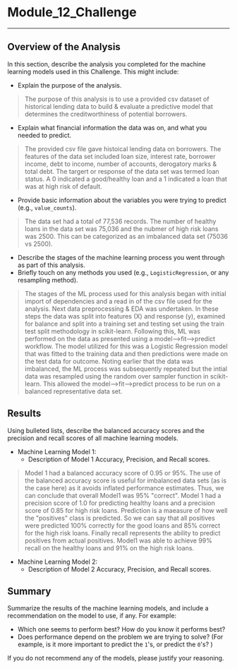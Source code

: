 # Module_12_Challenge
***
## Overview of the Analysis

In this section, describe the analysis you completed for the machine learning models used in this Challenge. This might include:

* Explain the purpose of the analysis.
> The purpose of this analysis is to use a provided csv dataset of historical lending data to build & evaluate a predictive model that determines the creditworthiness of potential borrowers.
* Explain what financial information the data was on, and what you needed to predict.
> The provided csv file gave histoical lending data on borrowers.  The features of the data set included loan size, interest rate, borrower income, debt to income, number of accounts, derogatory marks & total debt.  The targert or response of the data set was termed loan status.  A 0 indicated a good/healthy loan and a 1 indicated a loan that was at high risk of default.
* Provide basic information about the variables you were trying to predict (e.g., `value_counts`).
> The data set had a total of 77,536 records.  The number of healthy loans in the data set was 75,036 and the nubmer of high risk loans was 2500.  This can be categorized as an imbalanced data set (75036 vs 2500).
* Describe the stages of the machine learning process you went through as part of this analysis.
* Briefly touch on any methods you used (e.g., `LogisticRegression`, or any resampling method).
> The stages of the ML process used for this analysis began with initial import of dependencies and a read in of the csv file used for the analysis. Next data preprocessing & EDA was undertaken. In these steps the data was split into features (X) and response (y), examined for balance and split into a training set and testing set using the train test split methodology in scikit-learn.  Following this, ML was performed on the data as presented using a model-->fit-->predict workflow.  The model utilized for this was a Logistic Regression model that was fitted to the training data and then predictions were made on the test data for outcome.  Noting earlier that the data was imbalanced, the ML process was subsequently repeated but the intial data was resampled using the random over sampler function in scikit-learn. This allowed the model-->fit-->predict process to be run on a balanced representative data set. 
## Results

Using bulleted lists, describe the balanced accuracy scores and the precision and recall scores of all machine learning models.

* Machine Learning Model 1:
  * Description of Model 1 Accuracy, Precision, and Recall scores.
> Model 1 had a balanced accuracy score of 0.95 or 95%. The use of the balanced accuracy score is useful for imbalanced data sets (as is the case here) as it avoids inflated performance estimates.  Thus, we can conclude that overall Model1 was 95% "correct".
> Model 1 had a precision score of 1.0 for predicting healthy loans and a precision score of 0.85 for high risk loans. Prediction is a maeasure of how well the "positives" class is predicted. So we can say that all positives were predicted 100% correctly for the good loans and 85% correct for the high risk loans. Finally recall represents the ability to predict positives from actual positives.  Model1 was able to achieve 99% recall on the healthy loans and 91% on the high risk loans.


* Machine Learning Model 2:
  * Description of Model 2 Accuracy, Precision, and Recall scores.

## Summary

Summarize the results of the machine learning models, and include a recommendation on the model to use, if any. For example:
* Which one seems to perform best? How do you know it performs best?
* Does performance depend on the problem we are trying to solve? (For example, is it more important to predict the `1`'s, or predict the `0`'s? )

If you do not recommend any of the models, please justify your reasoning.

